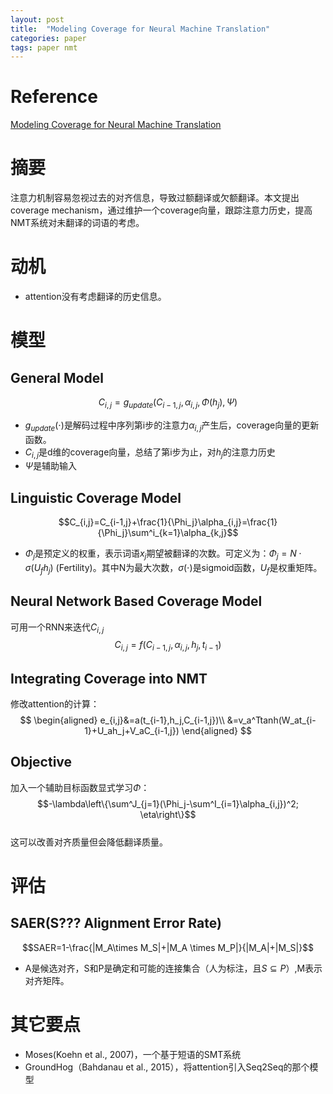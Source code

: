 ```yaml
---
layout: post
title:  "Modeling Coverage for Neural Machine Translation"
categories: paper
tags: paper nmt
---
```

# Reference
[Modeling Coverage for Neural Machine Translation](https://www.aclweb.org/anthology/P16-1008)
# 摘要
注意力机制容易忽视过去的对齐信息，导致过额翻译或欠额翻译。本文提出coverage mechanism，通过维护一个coverage向量，跟踪注意力历史，提高NMT系统对未翻译的词语的考虑。
# 动机
- attention没有考虑翻译的历史信息。
# 模型
## General Model
$$C_{i,j}=g_{update}(C_{i-1,j},\alpha_{i,j},\Phi(h_j),\Psi)$$  
- $g_{update}(\cdot)$是解码过程中序列第i步的注意力$\alpha_{i,j}$产生后，coverage向量的更新函数。
- $C_{i,j}$是d维的coverage向量，总结了第i步为止，对$h_j$的注意力历史
- $\Psi$是辅助输入

## Linguistic Coverage Model
$$C_{i,j}=C_{i-1,j}+\frac{1}{\Phi_j}\alpha_{i,j}=\frac{1}{\Phi_j}\sum^i_{k=1}\alpha_{k,j}$$  
- $\Phi_j$是预定义的权重，表示词语$x_j$期望被翻译的次数。可定义为：$\Phi_j=N\cdot \sigma(U_fh_j)$ (Fertility)。其中N为最大次数，$\sigma(\cdot)$是sigmoid函数，$U_f$是权重矩阵。

## Neural Network Based Coverage Model
可用一个RNN来迭代$C_{i,j}$  
$$C_{i,j}=f(C_{i-1,j},\alpha_{i,j},h_j,t_{i-1})$$

## Integrating Coverage into NMT
修改attention的计算：  
$$
\begin{aligned}
e_{i,j}&=a(t_{i-1},h_j,C_{i-1,j})\\
&=v_a^Ttanh(W_at_{i-1}+U_ah_j+V_aC_{i-1,j})
\end{aligned}
$$  
## Objective
加入一个辅助目标函数显式学习$\Phi$：
$$-\lambda\left\{\sum^J_{j=1}(\Phi_j-\sum^I_{i=1}\alpha_{i,j})^2; \eta\right\}$$  
这可以改善对齐质量但会降低翻译质量。
# 评估
## SAER(S??? Alignment Error Rate)
$$SAER=1-\frac{|M_A\times M_S|+|M_A \times M_P|}{|M_A|+|M_S|}$$
- A是候选对齐，S和P是确定和可能的连接集合（人为标注，且$S \subseteq P$）,M表示对齐矩阵。

# 其它要点
- Moses(Koehn et al., 2007)，一个基于短语的SMT系统
- GroundHog（Bahdanau et al., 2015），将attention引入Seq2Seq的那个模型
